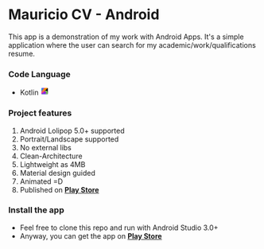 
# Mauricio CV - Android

This app is a demonstration of my work with Android Apps.
It's a simple application where the user can search for my academic/work/qualifications resume.

### Code Language

- Kotlin <img src="img/kotlin.png" width="16px">

### Project features
1. Android Lolipop 5.0+ supported
1. Portrait/Landscape supported
1. No external libs
1. Clean-Architecture
1. Lightweight as 4MB
1. Material design guided
1. Animated =D
1. Published on [**Play Store**]("https://play.google.com/store/apps/details?id=com.maufonseca.mauriciocv/) 

### Install the app
- Feel free to clone this repo and run with Android Studio 3.0+
- Anyway, you can get the app  on [**Play Store**]("https://play.google.com/store/apps/details?id=com.maufonseca.mauriciocv/) 